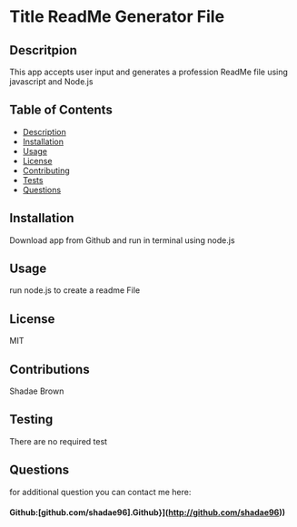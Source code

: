 # Title ReadMe Generator File
  
  ## Descritpion
  This app accepts user input and generates a profession ReadMe file using javascript and Node.js
  ## Table of Contents
  * [ Description](#description)
  * [ Installation](#installation)
  * [ Usage](#usage)
  * [ License](#license)
  * [ Contributing](#contribution)
  * [ Tests](#tests)
  * [ Questions](#questions)
  
  ## Installation
  Download app from Github and run in terminal using node.js
  ## Usage
  run node.js to create a readme File
  ## License
  MIT
  ## Contributions
  Shadae Brown
  ## Testing
  There are no required test
  ## Questions

  for additional question you can contact me here:
 #### Github:[github.com/shadae96].Github}](http://github.com/shadae96))
